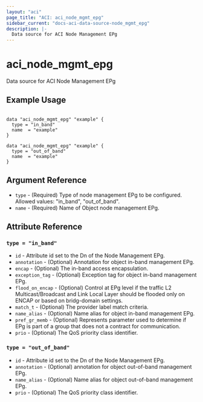 ```yaml
---
layout: "aci"
page_title: "ACI: aci_node_mgmt_epg"
sidebar_current: "docs-aci-data-source-node_mgmt_epg"
description: |-
  Data source for ACI Node Management EPg
---
```


# aci_node_mgmt_epg

Data source for ACI Node Management EPg

## Example Usage

```hcl

data "aci_node_mgmt_epg" "example" {
  type = "in_band"
  name  = "example"
}

data "aci_node_mgmt_epg" "example" {
  type = "out_of_band"
  name  = "example"
}

```

## Argument Reference

- `type` - (Required) Type of node management EPg to be configured.  
  Allowed values: "in_band", "out_of_band".
- `name` - (Required) Name of Object node management EPg.

## Attribute Reference

### `type = "in_band"`

- `id` - Attribute id set to the Dn of the Node Management EPg.
- `annotation` - (Optional) Annotation for object in-band management EPg.
- `encap` - (Optional) The in-band access encapsulation.
- `exception_tag` - (Optional) Exception tag for object in-band management EPg.
- `flood_on_encap` - (Optional) Control at EPg level if the traffic L2 Multicast/Broadcast and Link Local Layer should be flooded only on ENCAP or based on bridg-domain settings.
- `match_t` - (Optional) The provider label match criteria.
- `name_alias` - (Optional) Name alias for object in-band management EPg.
- `pref_gr_memb` - (Optional) Represents parameter used to determine if EPg is part of a group that does not a contract for communication.
- `prio` - (Optional) The QoS priority class identifier.

### `type = "out_of_band"`

- `id` - Attribute id set to the Dn of the Node Management EPg.
- `annotation` - (Optional) annotation for object out-of-band management EPg.
- `name_alias` - (Optional) Name alias for object out-of-band management EPg.
- `prio` - (Optional) The QoS priority class identifier.
